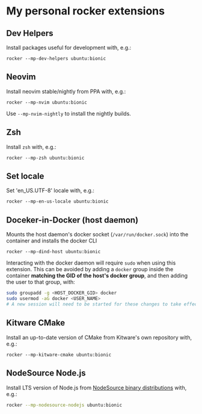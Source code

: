 # My personal rocker extensions

## Dev Helpers

Install packages useful for development with, e.g.:

```
rocker --mp-dev-helpers ubuntu:bionic
```

## Neovim

Install neovim stable/nightly from PPA with, e.g.:

```
rocker --mp-nvim ubuntu:bionic
```

Use `--mp-nvim-nightly` to install the nightly builds.

## Zsh

Install `zsh` with, e.g.:

```
rocker --mp-zsh ubuntu:bionic
```

## Set locale

Set 'en_US.UTF-8' locale with, e.g.:

```
rocker --mp-en-us-locale ubuntu:bionic
```

## Doceker-in-Docker (host daemon)

Mounts the host daemon's docker socket (`/var/run/docker.sock`) into the container and installs the docker CLI

```
rocker --mp-dind-host ubuntu:bionic
```

Interacting with the docker daemon will require `sudo` when using this extension.
This can be avoided by adding a `docker` group inside the container **matching the GID of the host's docker group**, and then adding the user to that group, with:

```bash
sudo groupadd -g <HOST_DOCKER_GID> docker
sudo usermod -aG docker <USER_NAME>
# A new session will need to be started for these changes to take effect
```

## Kitware CMake

Install an up-to-date version of CMake from Kitware's own repository with, e.g.:

```
rocker --mp-kitware-cmake ubuntu:bionic
```
## NodeSource Node.js

Install LTS version of Node.js from [NodeSource binary distributions](https://github.com/nodesource/distributions) with, e.g.:

```bash
rocker --mp-nodesource-nodejs ubuntu:bionic
```
